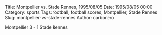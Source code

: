 Title: Montpellier vs. Stade Rennes, 1995/08/05
Date: 1995/08/05 00:00
Category: sports
Tags: football, football scores, Montpellier, Stade Rennes
Slug: montpellier-vs-stade-rennes
Author: carbonero


Montpellier 3 - 1 Stade Rennes
